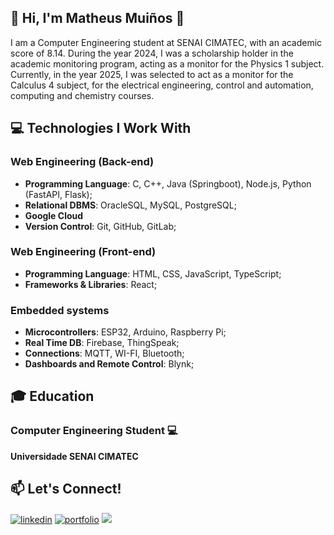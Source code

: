 ## 👋 Hi, I'm Matheus Muiños 👋

I am a Computer Engineering student at SENAI CIMATEC, with an academic score of 8.14. During the year 2024, I was a scholarship holder in the academic monitoring program, acting as a monitor for the Physics 1 subject. Currently, in the year 2025, I was selected to act as a monitor for the Calculus 4 subject, for the electrical engineering, control and automation, computing and chemistry courses.

## 💻 Technologies I Work With

### Web Engineering (Back-end)
- **Programming Language**: C, C++, Java (Springboot), Node.js, Python (FastAPI, Flask);
- **Relational DBMS**: OracleSQL, MySQL, PostgreSQL;
- **Google Cloud**
- **Version Control**: Git, GitHub, GitLab;

### Web Engineering (Front-end)
- **Programming Language**: HTML, CSS, JavaScript, TypeScript;
- **Frameworks & Libraries**: React;

### Embedded systems
- **Microcontrollers**: ESP32, Arduino, Raspberry Pi;
- **Real Time DB**: Firebase, ThingSpeak;
- **Connections**: MQTT, WI-FI, Bluetooth;
- **Dashboards and Remote Control**: Blynk;

## 🎓 Education

### Computer Engineering Student 💻
**Universidade SENAI CIMATEC**

## 📫 Let's Connect!
[![linkedin](https://img.shields.io/badge/linkedin-0A66C2?style=for-the-badge&logo=linkedin&logoColor=white)](https://www.linkedin.com/in/matheus-sarno-mui%C3%B1os-380607283/)
[![portfolio](https://img.shields.io/badge/portfolio-000?style=for-the-badge&logo=react&logoColor=white&color=blue)](https://portifolio-v-matheus-muinos-dev.vercel.app/)
![](https://komarev.com/ghpvc/?username=MAtheusMuinos&style=for-the-badge)

<!--

<div align="center">
  <img height="130px" src="https://github-readme-stats-2yp3wzl04-arielmaj.vercel.app/api?username=ArielMAJ&show_icons=true&theme=dark&include_all_commits=true&count_private=true&rank_icon=percentile"/>
  <img height="130px" src="https://github-readme-stats.vercel.app/api/top-langs/?username=ArielMAJ&layout=compact&langs_count=10&theme=dark&hide=Jupyter%20Notebook"/>
  <img height="130px" src="https://github-readme-streak-stats.herokuapp.com?user=ArielMAJ&theme=dark&ring=3722DD"/>
</div>

-->
